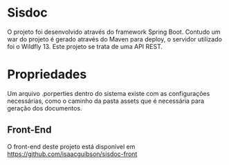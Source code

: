 # Sisdoc

O projeto foi desenvolvido através do framework Spring Boot. Contudo um war do projeto é gerado através do Maven para deploy, o servidor utilizado foi o Wildfly 13. Este projeto se trata de uma API REST.

# Propriedades

Um arquivo .porperties dentro do sistema existe com as configurações necessárias, como o caminho da pasta assets que é necessária para geração dos documentos.

## Front-End

O front-end deste projeto está disponível em https://github.com/isaacguibson/sisdoc-front


